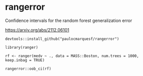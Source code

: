 # rangerror

Confidence intervals for the random forest generalization error

https://arxiv.org/abs/2112.06101

```
devtools::install_github("paulocmarquesf/rangerror")

library(ranger)

rf <- ranger(medv ~ ., data = MASS::Boston, num.trees = 1000, keep.inbag = TRUE)

rangerror::oob_ci(rf)
```
